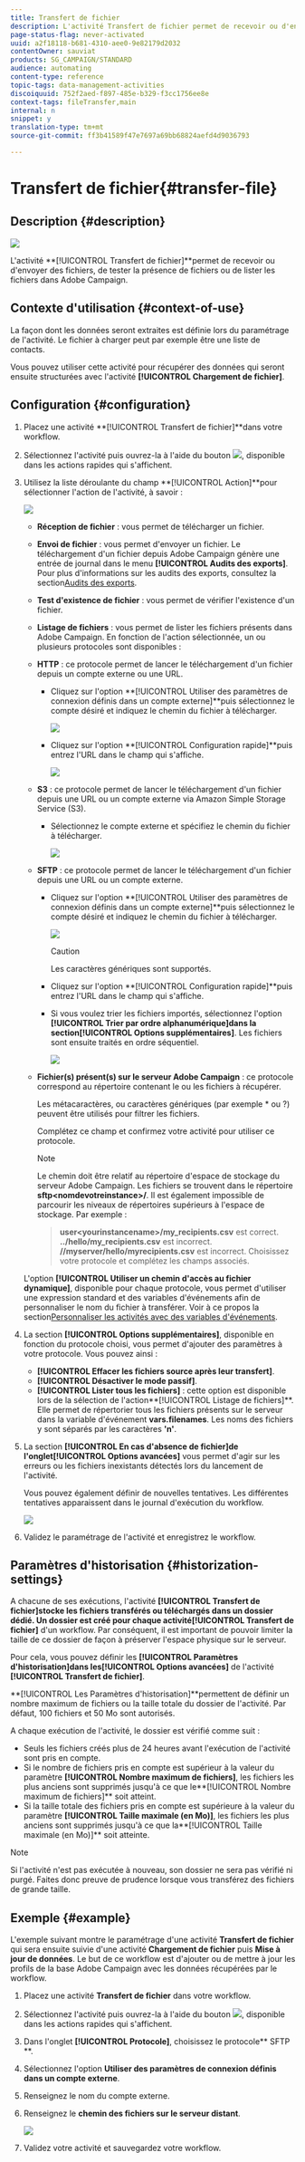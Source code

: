 ```yaml
---
title: Transfert de fichier
description: L'activité Transfert de fichier permet de recevoir ou d'envoyer des fichiers, de tester la présence de fichiers ou de lister les fichiers dans Adobe Campaign.
page-status-flag: never-activated
uuid: a2f18118-b681-4310-aee0-9e82179d2032
contentOwner: sauviat
products: SG_CAMPAIGN/STANDARD
audience: automating
content-type: reference
topic-tags: data-management-activities
discoiquuid: 752f2aed-f897-485e-b329-f3cc1756ee8e
context-tags: fileTransfer,main
internal: n
snippet: y
translation-type: tm+mt
source-git-commit: ff3b41589f47e7697a69bb68824aefd4d9036793

---
```



# Transfert de fichier{#transfer-file}

## Description {#description}

![](assets/file_transfer.png)

L&#39;activité **[!UICONTROL Transfert de fichier]**permet de recevoir ou d&#39;envoyer des fichiers, de tester la présence de fichiers ou de lister les fichiers dans Adobe Campaign.

## Contexte d&#39;utilisation {#context-of-use}

La façon dont les données seront extraites est définie lors du paramétrage de l&#39;activité. Le fichier à charger peut par exemple être une liste de contacts.

Vous pouvez utiliser cette activité pour récupérer des données qui seront ensuite structurées avec l&#39;activité **[!UICONTROL Chargement de fichier]**.

## Configuration {#configuration}

1. Placez une activité **[!UICONTROL Transfert de fichier]**dans votre workflow.
1. Sélectionnez l&#39;activité puis ouvrez-la à l&#39;aide du bouton ![](assets/edit_darkgrey-24px.png), disponible dans les actions rapides qui s&#39;affichent.
1. Utilisez la liste déroulante du champ **[!UICONTROL Action]**pour sélectionner l&#39;action de l&#39;activité, à savoir :

   ![](assets/wkf_file_transfer_01.png)

   * **Réception de fichier** : vous permet de télécharger un fichier.
   * **Envoi de fichier** : vous permet d&#39;envoyer un fichier. Le téléchargement d&#39;un fichier depuis Adobe Campaign génère une entrée de journal dans le menu **[!UICONTROL Audits des exports]**. Pour plus d&#39;informations sur les audits des exports, consultez la section[Audits des exports](../../administration/using/auditing-export-logs.md).
   * **Test d&#39;existence de fichier** : vous permet de vérifier l&#39;existence d&#39;un fichier.
   * **Listage de fichiers** : vous permet de lister les fichiers présents dans Adobe Campaign.
   En fonction de l&#39;action sélectionnée, un ou plusieurs protocoles sont disponibles :

   * **HTTP** : ce protocole permet de lancer le téléchargement d&#39;un fichier depuis un compte externe ou une URL.

      * Cliquez sur l&#39;option **[!UICONTROL Utiliser des paramètres de connexion définis dans un compte externe]**puis sélectionnez le compte désiré et indiquez le chemin du fichier à télécharger.

         ![](assets/wkf_file_transfer_03.png)

      * Cliquez sur l&#39;option **[!UICONTROL Configuration rapide]**puis entrez l&#39;URL dans le champ qui s&#39;affiche.

         ![](assets/wkf_file_transfer_04.png)
   * **S3** : ce protocole permet de lancer le téléchargement d&#39;un fichier depuis une URL ou un compte externe via Amazon Simple Storage Service (S3).

      * Sélectionnez le compte externe et spécifiez le chemin du fichier à télécharger.

         ![](assets/wkf_file_transfer_08.png)
   * **SFTP** : ce protocole permet de lancer le téléchargement d&#39;un fichier depuis une URL ou un compte externe.

      * Cliquez sur l&#39;option **[!UICONTROL Utiliser des paramètres de connexion définis dans un compte externe]**puis sélectionnez le compte désiré et indiquez le chemin du fichier à télécharger.

         ![](assets/wkf_file_transfer_07.png)

         >[!CAUTION]
         >
         >Les caractères génériques sont supportés.

      * Cliquez sur l&#39;option **[!UICONTROL Configuration rapide]**puis entrez l&#39;URL dans le champ qui s&#39;affiche.
      * Si vous voulez trier les fichiers importés, sélectionnez l&#39;option **[!UICONTROL Trier par ordre alphanumérique]**dans la section**[!UICONTROL  Options supplémentaires]**. Les fichiers sont ensuite traités en ordre séquentiel.

         ![](assets/wkf_file_transfer_sort.png)
   * **Fichier(s) présent(s) sur le serveur Adobe Campaign** : ce protocole correspond au répertoire contenant le ou les fichiers à récupérer.

      Les métacaractères, ou caractères génériques (par exemple * ou ?) peuvent être utilisés pour filtrer les fichiers.

      Complétez ce champ et confirmez votre activité pour utiliser ce protocole.

      >[!NOTE]
      >
      >Le chemin doit être relatif au répertoire d&#39;espace de stockage du serveur Adobe Campaign. Les fichiers se trouvent dans le répertoire **sftp&lt;nomdevotreinstance>/**. Il est également impossible de parcourir les niveaux de répertoires supérieurs à l&#39;espace de stockage. Par exemple :

      >**user&lt;yourinstancename>/my_recipients.csv** est correct.
      **../hello/my_recipients.csv** est incorrect.
      **//myserver/hello/myrecipients.csv** est incorrect.
   Choisissez votre protocole et complétez les champs associés.

   L&#39;option **[!UICONTROL Utiliser un chemin d&#39;accès au fichier dynamique]**, disponible pour chaque protocole, vous permet d&#39;utiliser une expression standard et des variables d&#39;événements afin de personnaliser le nom du fichier à transférer. Voir à ce propos la section[Personnaliser les activités avec des variables d&#39;événements](../../automating/using/calling-a-workflow-with-external-parameters.md#customizing-activities-with-events-variables).

1. La section **[!UICONTROL Options supplémentaires]**, disponible en fonction du protocole choisi, vous permet d&#39;ajouter des paramètres à votre protocole. Vous pouvez ainsi :

   * **[!UICONTROL Effacer les fichiers source après leur transfert]**.
   * **[!UICONTROL Désactiver le mode passif]**.
   * **[!UICONTROL Lister tous les fichiers]** : cette option est disponible lors de la sélection de l&#39;action**[!UICONTROL  Listage de fichiers]**. Elle permet de répertorier tous les fichiers présents sur le serveur dans la variable d&#39;événement **vars.filenames**. Les noms des fichiers y sont séparés par les caractères **&#39;n&#39;**.

1. La section **[!UICONTROL En cas d&#39;absence de fichier]**de l&#39;onglet**[!UICONTROL  Options avancées]** vous permet d&#39;agir sur les erreurs ou les fichiers inexistants détectés lors du lancement de l&#39;activité.

   Vous pouvez également définir de nouvelles tentatives. Les différentes tentatives apparaissent dans le journal d&#39;exécution du workflow.

   ![](assets/wkf_file_transfer_09.png)

1. Validez le paramétrage de l&#39;activité et enregistrez le workflow.

## Paramètres d&#39;historisation {#historization-settings}

A chacune de ses exécutions, l&#39;activité **[!UICONTROL Transfert de fichier]**stocke les fichiers transférés ou téléchargés dans un dossier dédié. Un dossier est créé pour chaque activité**[!UICONTROL  Transfert de fichier]** d&#39;un workflow. Par conséquent, il est important de pouvoir limiter la taille de ce dossier de façon à préserver l&#39;espace physique sur le serveur.

Pour cela, vous pouvez définir les **[!UICONTROL Paramètres d&#39;historisation]**dans les**[!UICONTROL  Options avancées]** de l&#39;activité **[!UICONTROL Transfert de fichier]**.

**[!UICONTROL Les Paramètres d&#39;historisation]**permettent de définir un nombre maximum de fichiers ou la taille totale du dossier de l&#39;activité. Par défaut, 100 fichiers et 50 Mo sont autorisés.

A chaque exécution de l&#39;activité, le dossier est vérifié comme suit :

* Seuls les fichiers créés plus de 24 heures avant l&#39;exécution de l&#39;activité sont pris en compte.
* Si le nombre de fichiers pris en compte est supérieur à la valeur du paramètre **[!UICONTROL Nombre maximum de fichiers]**, les fichiers les plus anciens sont supprimés jusqu&#39;à ce que le**[!UICONTROL  Nombre maximum de fichiers]** soit atteint.
* Si la taille totale des fichiers pris en compte est supérieure à la valeur du paramètre **[!UICONTROL Taille maximale (en Mo)]**, les fichiers les plus anciens sont supprimés jusqu&#39;à ce que la**[!UICONTROL  Taille maximale (en Mo)]** soit atteinte.

>[!NOTE]
Si l&#39;activité n&#39;est pas exécutée à nouveau, son dossier ne sera pas vérifié ni purgé. Faites donc preuve de prudence lorsque vous transférez des fichiers de grande taille.

## Exemple {#example}

L&#39;exemple suivant montre le paramétrage d&#39;une activité **Transfert de fichier** qui sera ensuite suivie d&#39;une activité **Chargement de fichier** puis **Mise à jour de données**. Le but de ce workflow est d&#39;ajouter ou de mettre à jour les profils de la base Adobe Campaign avec les données récupérées par le workflow.

1. Placez une activité **Transfert de fichier** dans votre workflow.
1. Sélectionnez l&#39;activité puis ouvrez-la à l&#39;aide du bouton ![](assets/edit_darkgrey-24px.png), disponible dans les actions rapides qui s&#39;affichent.
1. Dans l&#39;onglet **[!UICONTROL Protocole]**, choisissez le protocole** SFTP **.
1. Sélectionnez l&#39;option **Utiliser des paramètres de connexion définis dans un compte externe**.
1. Renseignez le nom du compte externe.
1. Renseignez le **chemin des fichiers sur le serveur distant**.

   ![](assets/wkf_file_transfer_07.png)

1. Validez votre activité et sauvegardez votre workflow.

